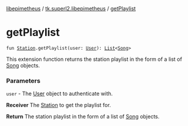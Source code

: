 [libepimetheus](../index.md) / [tk.superl2.libepimetheus](index.md) / [getPlaylist](./get-playlist.md)

# getPlaylist

`fun `[`Station`](../tk.superl2.libepimetheus.data/-station/index.md)`.getPlaylist(user: `[`User`](-user/index.md)`): `[`List`](https://kotlinlang.org/api/latest/jvm/stdlib/kotlin.collections/-list/index.html)`<`[`Song`](../tk.superl2.libepimetheus.data/-song/index.md)`>`

This extension function returns the station playlist in the form of a list of [Song](../tk.superl2.libepimetheus.data/-song/index.md) objects.

### Parameters

`user` - The [User](-user/index.md) object to authenticate with.

**Receiver**
The [Station](../tk.superl2.libepimetheus.data/-station/index.md) to get the playlist for.

**Return**
The station playlist in the form of a list of [Song](../tk.superl2.libepimetheus.data/-song/index.md) objects.

